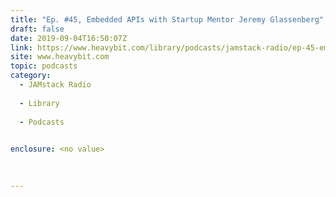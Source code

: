 ```yaml
---
title: "Ep. #45, Embedded APIs with Startup Mentor Jeremy Glassenberg"
draft: false
date: 2019-09-04T16:50:07Z
link: https://www.heavybit.com/library/podcasts/jamstack-radio/ep-45-embedded-apis-with-startup-mentor-jeremy-glassenberg/?utm_medium=RSS&utm_source=hune
site: www.heavybit.com
topic: podcasts
category:
  - JAMstack Radio
  
  - Library
  
  - Podcasts
  

enclosure: <no value>
 
  

---
```

